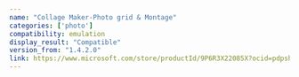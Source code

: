 ```yaml
---
name: "Collage Maker-Photo grid & Montage"
categories: ['photo']
compatibility: emulation
display_result: "Compatible"
version_from: "1.4.2.0"
link: https://www.microsoft.com/store/productId/9P6R3X22085X?ocid=pdpshare
---
```

